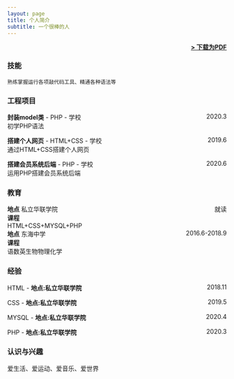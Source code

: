 ```yaml
---
layout: page
title: 个人简介
subtitle: 一个很棒的人
---
```


<span style="float: right; "><a href="{{ '/assets/resume.pdf' | prepend: site.baseurl }}"><strong>> 下载为PDF</strong></a> </span>
<br>

### 技能
``` 熟练掌握运行各项敲代码工具、精通各种语法等  ```  

### 工程项目
**封装model类** - PHP - 学校 <span style="float: right; ">2020.3</span>
<br>初学PHP语法

**搭建个人网页** - HTML+CSS - 学校 <span style="float: right; ">2019.6</span>
<br>通过HTML+CSS搭建个人网页

**搭建会员系统后端** - PHP - 学校 <span style="float: right; ">2020.6</span>  
运用PHP搭建会员系统后端


### 教育

**地点** 私立华联学院 <span style="float: right; ">就读</span>  
**课程**   
 HTML+CSS+MYSQL+PHP<br>
**地点** 东海中学 <span style="float: right; ">2016.6-2018.9</span>  
**课程**   
语数英生物物理化学
### 经验

HTML - **地点:私立华联学院** <span style="float: right; ">2018.11</span>   

CSS - **地点:私立华联学院** <span style="float: right; ">2019.5</span>   

MYSQL - **地点:私立华联学院** <span style="float: right; ">2020.4</span>

PHP - **地点:私立华联学院** <span style="float: right; ">2020.3</span>   


### 认识与兴趣
  爱生活、爱运动、爱音乐、爱世界
